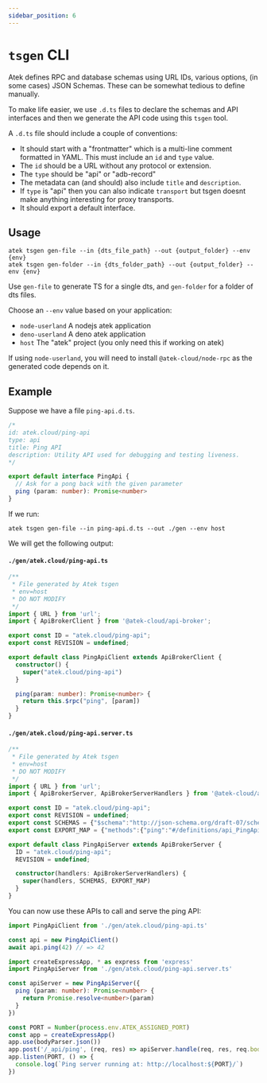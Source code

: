 ```yaml
---
sidebar_position: 6
---
```


# `tsgen` CLI

Atek defines RPC and database schemas using URL IDs, various options, (in some cases) JSON Schemas. These can be somewhat tedious to define manually.

To make life easier, we use `.d.ts` files to declare the schemas and API interfaces and then we generate the API code using this `tsgen` tool.

A `.d.ts` file should include a couple of conventions:

- It should start with a "frontmatter" which is a multi-line comment formatted in YAML. This must include an `id` and `type` value.
- The `id` should be a URL without any protocol or extension.
- The `type` should be "api" or "adb-record"
- The metadata can (and should) also include `title` and `description`.
- If `type` is "api" then you can also indicate `transport` but tsgen doesnt make anything interesting for proxy transports.
- It should export a default interface.

## Usage

```
atek tsgen gen-file --in {dts_file_path} --out {output_folder} --env {env}
atek tsgen gen-folder --in {dts_folder_path} --out {output_folder} --env {env}
```

Use `gen-file` to generate TS for a single dts, and `gen-folder` for a folder of dts files.

Choose an `--env` value based on your application:

- `node-userland` A nodejs atek application
- `deno-userland` A deno atek application
- `host` The "atek" project (you only need this if working on atek)

If using `node-userland`, you will need to install `@atek-cloud/node-rpc` as the generated code depends on it.

## Example

Suppose we have a file `ping-api.d.ts`.

```typescript
/*
id: atek.cloud/ping-api
type: api
title: Ping API
description: Utility API used for debugging and testing liveness.
*/

export default interface PingApi {
  // Ask for a pong back with the given parameter
  ping (param: number): Promise<number>
}
```

If we run:

```
atek tsgen gen-file --in ping-api.d.ts --out ./gen --env host
```

We will get the following output:

#### `./gen/atek.cloud/ping-api.ts`

```typescript
/**
 * File generated by Atek tsgen
 * env=host
 * DO NOT MODIFY
 */
import { URL } from 'url';
import { ApiBrokerClient } from '@atek-cloud/api-broker';

export const ID = "atek.cloud/ping-api";
export const REVISION = undefined;

export default class PingApiClient extends ApiBrokerClient {
  constructor() {
    super("atek.cloud/ping-api")
  }

  ping(param: number): Promise<number> {
    return this.$rpc("ping", [param])
  }
}
```

#### `./gen/atek.cloud/ping-api.server.ts`

```typescript
/**
 * File generated by Atek tsgen
 * env=host
 * DO NOT MODIFY
 */
import { URL } from 'url';
import { ApiBrokerServer, ApiBrokerServerHandlers } from '@atek-cloud/api-broker';

export const ID = "atek.cloud/ping-api";
export const REVISION = undefined;
export const SCHEMAS = {"$schema":"http://json-schema.org/draft-07/schema#","definitions":{"PingApi":{"type":"object"},"api_PingApi_Ping":{"type":"object","properties":{"params":{"type":"array","items":{"type":"number"},"minItems":1,"maxItems":1},"returns":{"type":"number"}},"required":["params","returns"]}}};
export const EXPORT_MAP = {"methods":{"ping":"#/definitions/api_PingApi_Ping"},"events":{}};

export default class PingApiServer extends ApiBrokerServer {
  ID = "atek.cloud/ping-api";
  REVISION = undefined;

  constructor(handlers: ApiBrokerServerHandlers) {
    super(handlers, SCHEMAS, EXPORT_MAP)
  }
}
```

You can now use these APIs to call and serve the ping API:

```typescript
import PingApiClient from './gen/atek.cloud/ping-api.ts'

const api = new PingApiClient()
await api.ping(42) // => 42
```

```typescript
import createExpressApp, * as express from 'express'
import PingApiServer from './gen/atek.cloud/ping-api.server.ts'

const apiServer = new PingApiServer({
  ping (param: number): Promise<number> {
    return Promise.resolve<number>(param)
  }
})

const PORT = Number(process.env.ATEK_ASSIGNED_PORT)
const app = createExpressApp()
app.use(bodyParser.json())
app.post('/_api/ping', (req, res) => apiServer.handle(req, res, req.body))
app.listen(PORT, () => {
  console.log(`Ping server running at: http://localhost:${PORT}/`)
})
```